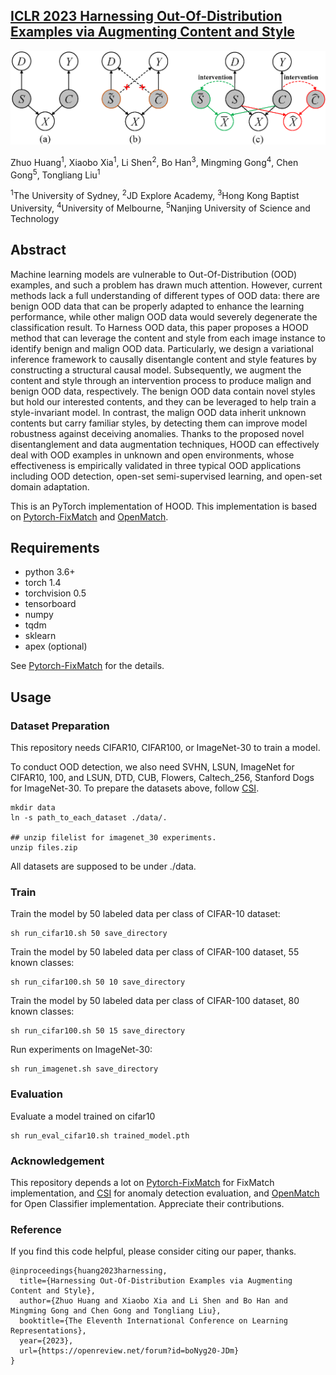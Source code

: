 ## [ICLR 2023 Harnessing Out-Of-Distribution Examples via Augmenting Content and Style](https://openreview.net/pdf?id=boNyg20-JDm)

![HOOD Overview](images/scm.png)

Zhuo Huang<sup>1</sup>, Xiaobo Xia<sup>1</sup>, Li Shen<sup>2</sup>, Bo Han<sup>3</sup>, Mingming Gong<sup>4</sup>, Chen Gong<sup>5</sup>, Tongliang Liu<sup>1</sup>

<sup>1</sup>The University of Sydney, <sup>2</sup>JD Explore Academy, <sup>3</sup>Hong Kong Baptist University, <sup>4</sup>University of Melbourne, <sup>5</sup>Nanjing University of Science and Technology

## Abstract
Machine learning models are vulnerable to Out-Of-Distribution (OOD) examples, and such a problem has drawn much attention. However, current methods lack a full understanding of different types of OOD data: there are benign OOD data that can be properly adapted to enhance the learning performance, while other malign OOD data would severely degenerate the classification result. To Harness OOD data, this paper proposes a HOOD method that can leverage the content and style from each image instance to identify benign and malign OOD data. Particularly, we design a variational inference framework to causally disentangle content and style features by constructing a structural causal model. Subsequently, we augment the content and style through an intervention process to produce malign and benign OOD data, respectively. The benign OOD data contain novel styles but hold our interested contents, and they can be leveraged to help train a style-invariant model. In contrast, the malign OOD data inherit unknown contents but carry familiar styles, by detecting them can improve model robustness against deceiving anomalies. Thanks to the proposed novel disentanglement and data augmentation techniques, HOOD can effectively deal with OOD examples in unknown and open environments, whose effectiveness is empirically validated in three typical OOD applications including OOD detection, open-set semi-supervised learning, and open-set domain adaptation.

This is an PyTorch implementation of HOOD.
This implementation is based on [Pytorch-FixMatch](https://github.com/kekmodel/FixMatch-pytorch) and [OpenMatch](https://github.com/VisionLearningGroup/OP_Match).


## Requirements
- python 3.6+
- torch 1.4
- torchvision 0.5
- tensorboard
- numpy
- tqdm
- sklearn
- apex (optional)

See [Pytorch-FixMatch](https://github.com/kekmodel/FixMatch-pytorch) for the details.

## Usage

### Dataset Preparation
This repository needs CIFAR10, CIFAR100, or ImageNet-30 to train a model.

To conduct OOD detection, we also need SVHN, LSUN, ImageNet
for CIFAR10, 100, and LSUN, DTD, CUB, Flowers, Caltech_256, Stanford Dogs for ImageNet-30.
To prepare the datasets above, follow [CSI](https://github.com/alinlab/CSI).


```
mkdir data
ln -s path_to_each_dataset ./data/.

## unzip filelist for imagenet_30 experiments.
unzip files.zip
```

All datasets are supposed to be under ./data.

### Train
Train the model by 50 labeled data per class of CIFAR-10 dataset:

```
sh run_cifar10.sh 50 save_directory
```

Train the model by 50 labeled data per class of CIFAR-100 dataset, 55 known classes:

```
sh run_cifar100.sh 50 10 save_directory
```


Train the model by 50 labeled data per class of CIFAR-100 dataset, 80 known classes:

```
sh run_cifar100.sh 50 15 save_directory
```


Run experiments on ImageNet-30:

```
sh run_imagenet.sh save_directory
```


### Evaluation
Evaluate a model trained on cifar10

```
sh run_eval_cifar10.sh trained_model.pth
```


### Acknowledgement
This repository depends a lot on [Pytorch-FixMatch](https://github.com/kekmodel/FixMatch-pytorch) for FixMatch implementation, and [CSI](https://github.com/alinlab/CSI) for anomaly detection evaluation, and [OpenMatch](https://github.com/VisionLearningGroup/OP_Match) for Open Classifier implementation. 
 Appreciate their contributions.

### Reference
If you find this code helpful, please consider citing our paper, thanks.

```
@inproceedings{huang2023harnessing,
  title={Harnessing Out-Of-Distribution Examples via Augmenting Content and Style},
  author={Zhuo Huang and Xiaobo Xia and Li Shen and Bo Han and Mingming Gong and Chen Gong and Tongliang Liu},
  booktitle={The Eleventh International Conference on Learning Representations},
  year={2023},
  url={https://openreview.net/forum?id=boNyg20-JDm}
}
```

